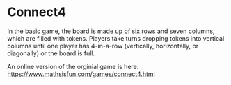 # Connect4
In the basic game, the board is made up of six rows and seven columns, which are filled with tokens. 
Players take turns dropping tokens into vertical columns until one player has 4-in-a-row (vertically, horizontally, or diagonally) or the board is full.




An online version of the orginial game is here: https://www.mathsisfun.com/games/connect4.html
